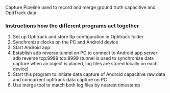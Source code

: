 
Capture Pipeline used to record and merge ground truth capacitive and OptiTrack data.

### Instructions how the different programs act together
1. Set up Optitrack and store ttp configuration in Optitrack folder
2. Synchronize clocks on the PC and Android device
3. Start Android app
4. Establish adb reverse tunnel on PC to connect to Android app server: adb reverse tcp:9999 tcp:9999 (tunnel is used to synchronize data capture when an object is placed, log files are stored locally on each device)
5. Start this program to initiate data capture of Android capacitive raw data and concurrent optitrack data capture on PC
6. Use merge tool to match both log files by nearest timestamp
